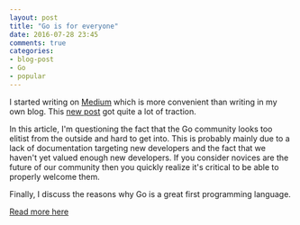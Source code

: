 ```yaml
---
layout: post
title: "Go is for everyone"
date: 2016-07-28 23:45
comments: true
categories:
- blog-post
- Go
- popular
---
```


I started writing on [Medium](https://medium.com/@mattetti/latest) which is more convenient than writing in my own blog.
This [new post](https://medium.com/@mattetti/go-is-for-everyone-b4f84be04c43) got quite a lot of traction.

In this article, I'm questioning the fact that the Go community looks too elitist from the outside and hard to get into.
This is probably mainly due to a lack of documentation targeting new developers and the fact
that we haven't yet valued enough new developers. If you consider novices are the future of our community
then you quickly realize it's critical to be able to properly welcome them.

Finally, I discuss the reasons why Go is a great first programming language.

[Read more here](https://medium.com/@mattetti/go-is-for-everyone-b4f84be04c43#.psaed2r70)